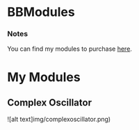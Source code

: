 # BBModules

### Notes
You can find my modules to purchase <a href="https://gumroad.com/bbmodules">here</a>.<br>

# My Modules

## Complex Oscillator

![alt text]img/complexoscillator.png)
